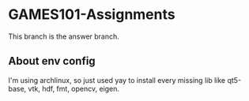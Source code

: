 # GAMES101-Assignments

This branch is the answer branch.

## About env config
I'm using archlinux, so just used yay to install every missing lib like qt5-base, vtk, hdf, fmt, opencv, eigen.
